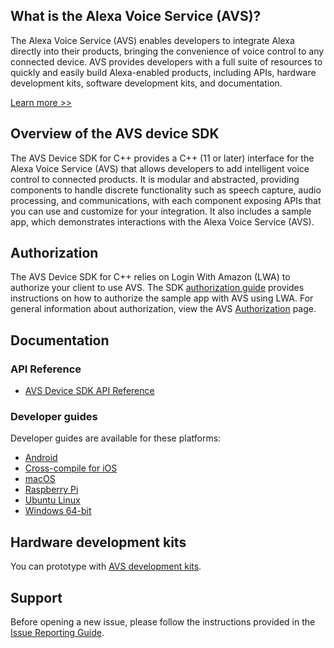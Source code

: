 
## What is the Alexa Voice Service (AVS)?

The Alexa Voice Service (AVS) enables developers to integrate Alexa directly into their products, bringing the convenience of voice control to any connected device. AVS provides developers with a full suite of resources to quickly and easily build Alexa-enabled products, including APIs, hardware development kits, software development kits, and documentation.

[Learn more >>](https://developer.amazon.com/alexa-voice-service)  

## Overview of the AVS device SDK

The AVS Device SDK for C++ provides a C++ (11 or later) interface for the Alexa Voice Service (AVS) that allows developers to add intelligent voice control to connected products. It is modular and abstracted, providing components to handle discrete functionality such as speech capture, audio processing, and communications, with each component exposing APIs that you can use and customize for your integration. It also includes a sample app, which demonstrates interactions with the Alexa Voice Service (AVS).

## Authorization

The AVS Device SDK for C++ relies on Login With Amazon (LWA) to authorize your client to use AVS. The SDK [authorization guide](https://github.com/alexa/avs-device-sdk/wiki/Authorization#) provides instructions on how to authorize the sample app with AVS using LWA. For general information about authorization, view the AVS [Authorization](https://developer.amazon.com/alexa-voice-service/auth) page.

## Documentation

### API Reference

* [AVS Device SDK API Reference](https://alexa.github.io/avs-device-sdk/)  

### Developer guides

Developer guides are available for these platforms:

* [Android](https://github.com/alexa/avs-device-sdk/wiki/Android-Quick-Start-Guide)
* [Cross-compile for iOS](https://github.com/alexa/avs-device-sdk/wiki/How-to-cross-compile-the-AVS-Device-SDK-for-iOS)
* [macOS](https://github.com/alexa/avs-device-sdk/wiki/macOS-Quick-Start-Guide)
* [Raspberry Pi](https://github.com/alexa/avs-device-sdk/wiki/Raspberry-Pi-Quick-Start-Guide-with-Script)   
* [Ubuntu Linux](https://github.com/alexa/avs-device-sdk/wiki/Ubuntu-Linux-Quick-Start-Guide)
* [Windows 64-bit](https://github.com/alexa/avs-device-sdk/wiki/Windows-Quick-Start-Guide-with-Script)

## Hardware development kits

You can prototype with [AVS development kits](https://developer.amazon.com/alexa-voice-service/dev-kits).

## Support  

Before opening a new issue, please follow the instructions provided in the [Issue Reporting Guide](https://github.com/alexa/avs-device-sdk/wiki/Issue-Reporting-Guide).   
